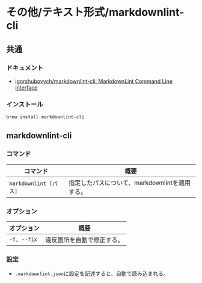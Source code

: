 # その他/テキスト形式/markdownlint-cli

## 共通

### ドキュメント

- [igorshubovych/markdownlint-cli: MarkdownLint Command Line Interface](https://github.com/igorshubovych/markdownlint-cli)

### インストール

```bash
brew install markdownlint-cli
```

## markdownlint-cli

### コマンド

| コマンド              | 概要                                           |
| --------------------- | ---------------------------------------------- |
| `markdownlint [パス]` | 指定したパスについて、markdownlintを適用する。 |

### オプション

|オプション|概要|
|---|---|
|`-f, --fix`|違反箇所を自動で修正する。|

### 設定

- `.markdownlint.json`に設定を記述すると、自動で読み込まれる。
